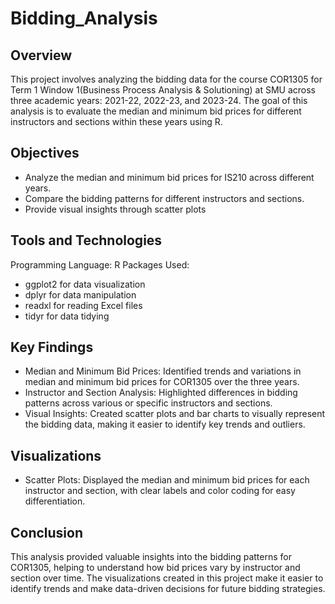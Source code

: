 # Bidding_Analysis
## Overview
This project involves analyzing the bidding data for the course COR1305 for Term 1 Window 1(Business Process Analysis & Solutioning) at SMU across three academic years: 2021-22, 2022-23, and 2023-24.
The goal of this analysis is to evaluate the median and minimum bid prices for different instructors and sections within these years using R. 

## Objectives
* Analyze the median and minimum bid prices for IS210 across different years.
* Compare the bidding patterns for different instructors and sections.
* Provide visual insights through scatter plots 

## Tools and Technologies
Programming Language: R
Packages Used:
* ggplot2 for data visualization
* dplyr for data manipulation
* readxl for reading Excel files
* tidyr for data tidying

## Key Findings
* Median and Minimum Bid Prices: Identified trends and variations in median and minimum bid prices for COR1305 over the three years.
* Instructor and Section Analysis: Highlighted differences in bidding patterns across various or specific instructors and sections.
* Visual Insights: Created scatter plots and bar charts to visually represent the bidding data, making it easier to identify key trends and outliers.


## Visualizations
* Scatter Plots: Displayed the median and minimum bid prices for each instructor and section, with clear labels and color coding for easy differentiation.


## Conclusion
This analysis provided valuable insights into the bidding patterns for COR1305, helping to understand how bid prices vary by instructor and section over time. The visualizations created in this project make it easier to identify trends and make data-driven decisions for future bidding strategies.
